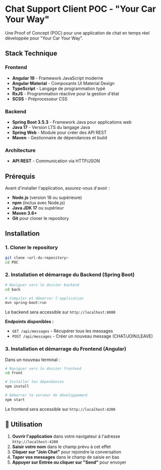 # Chat Support Client POC - "Your Car Your Way"

Une Proof of Concept (POC) pour une application de chat en temps réel développée pour "Your Car Your Way".

## Stack Technique

### Frontend
- **Angular 19** - Framework JavaScript moderne
- **Angular Material** - Composants UI Material Design
- **TypeScript** - Langage de programmation typé
- **RxJS** - Programmation réactive pour la gestion d'état
- **SCSS** - Préprocesseur CSS

### Backend
- **Spring Boot 3.5.3** - Framework Java pour applications web
- **Java 17** - Version LTS du langage Java
- **Spring Web** - Module pour créer des API REST
- **Maven** - Gestionnaire de dépendances et build

### Architecture
- **API REST** - Communication via HTTP/JSON

## Prérequis

Avant d'installer l'application, assurez-vous d'avoir :

- **Node.js** (version 18 ou supérieure)
- **npm** (inclus avec Node.js)
- **Java JDK 17** ou supérieur
- **Maven 3.6+**
- **Git** pour cloner le repository

## Installation

### 1. Cloner le repository

```bash
git clone <url-du-repository>
cd POC
```

### 2. Installation et démarrage du Backend (Spring Boot)

```bash
# Naviguer vers le dossier backend
cd back

# Compiler et démarrer l'application
mvn spring-boot:run
```

Le backend sera accessible sur `http://localhost:8080`

**Endpoints disponibles :**
- `GET /api/messages` - Récupérer tous les messages
- `POST /api/messages` - Créer un nouveau message (CHAT/JOIN/LEAVE)

### 3. Installation et démarrage du Frontend (Angular)

Dans un nouveau terminal :

```bash
# Naviguer vers le dossier frontend
cd front

# Installer les dépendances
npm install

# Démarrer le serveur de développement
npm start
```

Le frontend sera accessible sur `http://localhost:4200`

## 🎯 Utilisation

1. **Ouvrir l'application** dans votre navigateur à l'adresse `http://localhost:4200`
2. **Saisir votre nom** dans le champ prévu à cet effet
3. **Cliquer sur "Join Chat"** pour rejoindre la conversation
4. **Taper vos messages** dans le champ de saisie en bas
5. **Appuyer sur Entrée ou cliquer sur "Send"** pour envoyer



